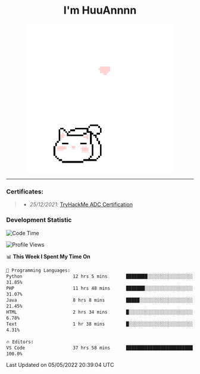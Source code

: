 <h1 align='center'>I'm HuuAnnnn</h1>
<p align="center">
 <img src="cat_intro.gif" />
</p>

___

### Certificates:
>- *25/12/2021*: [TryHackMe ADC Certification](https://tryhackme-certificates.s3-eu-west-1.amazonaws.com/THM-HKVVJOIWJA.png)


### Development Statistic

<!--START_SECTION:waka-->
![Code Time](http://img.shields.io/badge/Code%20Time-159%20hrs%2027%20mins-blue)

![Profile Views](http://img.shields.io/badge/Profile%20Views-2-blue)

📊 **This Week I Spent My Time On** 

```text
💬 Programming Languages: 
Python                   12 hrs 5 mins       ████████░░░░░░░░░░░░░░░░░   31.85% 
PHP                      11 hrs 48 mins      ███████░░░░░░░░░░░░░░░░░░   31.07% 
Java                     8 hrs 8 mins        █████░░░░░░░░░░░░░░░░░░░░   21.45% 
HTML                     2 hrs 34 mins       █░░░░░░░░░░░░░░░░░░░░░░░░   6.78% 
Text                     1 hr 38 mins        █░░░░░░░░░░░░░░░░░░░░░░░░   4.31%

🔥 Editors: 
VS Code                  37 hrs 58 mins      █████████████████████████   100.0%

```


 Last Updated on 05/05/2022 20:39:04 UTC
<!--END_SECTION:waka-->
